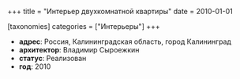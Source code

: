 +++
title = "Интерьер двухкомнатной квартиры"
date = 2010-01-01

[taxonomies]
categories = ["Интерьеры"]
+++

- **адрес**: Россия, Калининградская область, город Калининград
- **архитектор**: Владимир Сыроежкин
- **статус**: Реализован
- **год**: 2010
